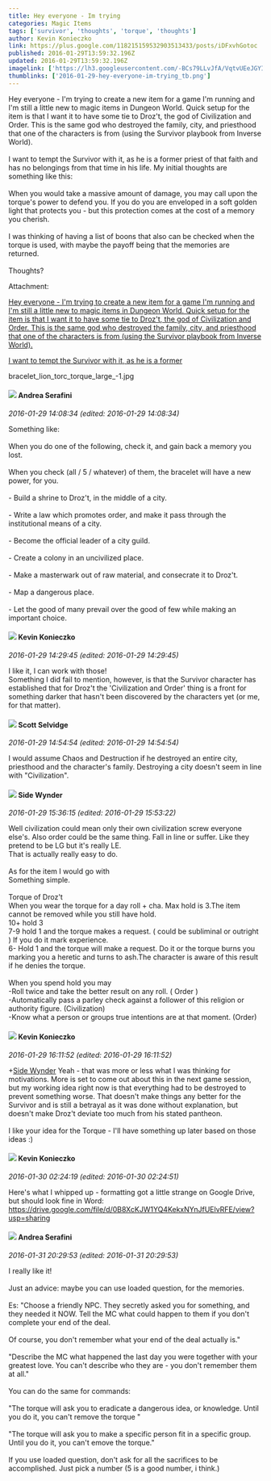 ```yaml
---
title: Hey everyone - Im trying
categories: Magic Items
tags: ['survivor', 'thoughts', 'torque', 'thoughts']
author: Kevin Konieczko
link: https://plus.google.com/118215159532903513433/posts/iDFxvhGotoc
published: 2016-01-29T13:59:32.196Z
updated: 2016-01-29T13:59:32.196Z
imagelink: ['https://lh3.googleusercontent.com/-BCs79LLvJfA/VqtvUEeJGYI/AAAAAAAAAFA/cBblfyc3oxk/w1055-h735/bracelet_lion_torc_torque_large_-1.jpg']
thumblinks: ['2016-01-29-hey-everyone-im-trying_tb.png']
---
```


Hey everyone - I&#39;m trying to create a new item for a game I&#39;m running and I&#39;m still a little new to magic items in Dungeon World. Quick setup for the item is that I want it to have some tie to Droz&#39;t, the god of Civilization and Order. This is the same god who destroyed the family, city, and priesthood that one of the characters is from (using the Survivor playbook from Inverse World).<br /><br />I want to tempt the Survivor with it, as he is a former priest of that faith and has no belongings from that time in his life. My initial thoughts are something like this:<br /><br />When you would take a massive amount of damage, you may call upon the torque&#39;s power to defend you. If you do you are enveloped in a soft golden light that protects you - but this protection comes at the cost of a memory you cherish.<br /><br />I was thinking of having a list of boons that also can be checked when the torque is used, with maybe the payoff being that the memories are returned. <br /><br />Thoughts?


Attachment:

<a href='https://plus.google.com/photos/118215159532903513433/albums/6245207695800391009/6245207698867558786?sqi=100084733231320276299&sqsi=e3b2fc20-ccea-48a2-a2e3-e987b7a21233'>Hey everyone - I'm trying to create a new item for a game I'm running and I'm still a little new to magic items in Dungeon World. Quick setup for the item is that I want it to have some tie to Droz't, the god of Civilization and Order. This is the same god who destroyed the family, city, and priesthood that one of the characters is from (using the Survivor playbook from Inverse World).

I want to tempt the Survivor with it, as he is a former</a>


bracelet_lion_torc_torque_large_-1.jpg
<div id='comment z12hyzojrzbwvtgjq04ccjxabsqlhdpbbl00k'>
  <h4><img src='{{site.baseurl}}//images/avatars/110285352867085036435_photo.jpg'> Andrea Serafini</h4>
      <p><cite>2016-01-29 14:08:34 (edited: 2016-01-29 14:08:34)</cite></p>
        <p>Something like: <br /><br />When you do one of the following, check it, and gain back a memory you lost. <br /><br />When you check (all / 5 / whatever) of them, the bracelet will have a new power, for you.<br /><br />- Build a shrine to Droz&#39;t, in the middle of a city.<br /><br />- Write a law which promotes order, and make it pass through the institutional means of a city.<br /><br />- Become the official leader of a city guild.<br /><br />- Create a colony in an uncivilized place. <br /><br />- Make a masterwark out of raw material, and consecrate it to Droz&#39;t.<br /><br />- Map a dangerous place.<br /><br />- Let the good of many prevail over the good of few while making an important choice.</p>
</div>
        

<div id='comment z12hyzojrzbwvtgjq04ccjxabsqlhdpbbl00k'>
  <h4><img src='{{site.baseurl}}//images/avatars/118215159532903513433_photo.jpg'> Kevin Konieczko</h4>
      <p><cite>2016-01-29 14:29:45 (edited: 2016-01-29 14:29:45)</cite></p>
        <p>I like it, I can work with those!<br />Something I did fail to mention, however, is that the Survivor character has established that for Droz&#39;t the &#39;Civilization and Order&#39; thing is a front for something darker that hasn&#39;t been discovered by the characters yet (or me, for that matter).</p>
</div>
        

<div id='comment z12hyzojrzbwvtgjq04ccjxabsqlhdpbbl00k'>
  <h4><img src='{{site.baseurl}}//images/avatars/102860402526090415450_photo.jpg'> Scott Selvidge</h4>
      <p><cite>2016-01-29 14:54:54 (edited: 2016-01-29 14:54:54)</cite></p>
        <p>I would assume Chaos and Destruction if he destroyed an entire city, priesthood and the character&#39;s family. Destroying a city doesn&#39;t seem in line with &quot;Civilization&quot;.</p>
</div>
        

<div id='comment z12hyzojrzbwvtgjq04ccjxabsqlhdpbbl00k'>
  <h4><img src='{{site.baseurl}}//images/avatars/117817445430463121488_photo.jpg'> Side Wynder</h4>
      <p><cite>2016-01-29 15:36:15 (edited: 2016-01-29 15:53:22)</cite></p>
        <p>Well civilization could mean only their own civilization screw everyone else&#39;s. Also order could be the same thing. Fall in line or suffer. Like they pretend to be LG but it&#39;s really LE.<br />That is actually really easy to do.<br /><br />As for the item I would go with<br />Something simple.<br /><br />Torque of Droz&#39;t<br />When you wear the torque for a day roll + cha. Max hold is 3.The item cannot be removed while you still have hold.<br />10+ hold 3<br />7-9 hold 1 and the torque makes a request. ( could be subliminal or outright ) If you do it mark experience.<br />6- Hold 1 and the torque will make a request. Do it or the torque burns you marking you a heretic and turns to ash.The character is aware of this result if he denies the torque.<br /><br />When you spend hold you may<br />-Roll twice and take the better result on any roll. ( Order )<br />-Automatically pass a parley check against a follower of this religion or authority figure. (Civilization)<br />-Know what a person or groups true intentions are at that moment. (Order)</p>
</div>
        

<div id='comment z12hyzojrzbwvtgjq04ccjxabsqlhdpbbl00k'>
  <h4><img src='{{site.baseurl}}//images/avatars/118215159532903513433_photo.jpg'> Kevin Konieczko</h4>
      <p><cite>2016-01-29 16:11:52 (edited: 2016-01-29 16:11:52)</cite></p>
        <p><span class="proflinkWrapper"><span class="proflinkPrefix">+</span><a class="proflink" href="https://plus.google.com/117817445430463121488" oid="117817445430463121488">Side Wynder</a></span> Yeah - that was more or less what I was thinking for motivations. More is set to come out about this in the next game session, but my working idea right now is that everything had to be destroyed to prevent something worse. That doesn&#39;t make things any better for the Survivor and is still a betrayal as it was done without explanation, but doesn&#39;t make Droz&#39;t deviate too much from his stated pantheon. <br /><br />I like your idea for the Torque - I&#39;ll have something up later based on those ideas :)</p>
</div>
        

<div id='comment z12hyzojrzbwvtgjq04ccjxabsqlhdpbbl00k'>
  <h4><img src='{{site.baseurl}}//images/avatars/118215159532903513433_photo.jpg'> Kevin Konieczko</h4>
      <p><cite>2016-01-30 02:24:19 (edited: 2016-01-30 02:24:51)</cite></p>
        <p>Here&#39;s what I whipped up - formatting got a little strange on Google Drive, but should look fine in Word:<br /><a href="https://drive.google.com/file/d/0B8XcKJW1YQ4KekxNYnJfUElvRFE/view?usp=sharing" class="ot-anchor">https://drive.google.com/file/d/0B8XcKJW1YQ4KekxNYnJfUElvRFE/view?usp=sharing</a></p>
</div>
        

<div id='comment z12hyzojrzbwvtgjq04ccjxabsqlhdpbbl00k'>
  <h4><img src='{{site.baseurl}}//images/avatars/110285352867085036435_photo.jpg'> Andrea Serafini</h4>
      <p><cite>2016-01-31 20:29:53 (edited: 2016-01-31 20:29:53)</cite></p>
        <p>I really like it! <br /><br />Just an advice: maybe you can use loaded question, for the memories. <br /><br />Es: &quot;Choose a friendly NPC. They secretly asked you for something, and they needed it NOW. Tell the MC what could happen to them if you don&#39;t complete your end of the deal.<br /><br />Of course, you don&#39;t remember what your end of the deal actually is.&quot;<br /><br />&quot;Describe the MC what happened the last day you were together with your greatest love. You can&#39;t describe who they are - you don&#39;t remember them at all.&quot;<br /><br />You can do the same for commands: <br /><br />&quot;The torque will ask you to eradicate a dangerous idea, or knowledge. Until you do it, you can&#39;t remove the torque &quot;<br /><br />&quot;The torque will ask you to make a specific person fit in a specific group. Until you do it, you can&#39;t emove the torque.&quot;<br /><br />If you use loaded question, don&#39;t ask for all the sacrifices to be accomplished. Just pick a number (5 is a good number, i think.)</p>
</div>
        